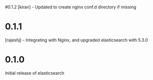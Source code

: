 #0.1.2
[kiran] - Updated to create nginx conf.d directory if missing
# 0.1.1
[rajeshj] - Integrating with Nginx, and upgraded elasticsearch with 5.3.0
# 0.1.0

Initial release of elasticsearch

